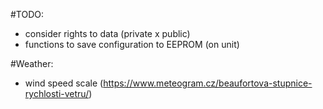 #TODO:
+ consider rights to data (private x public)
+ functions to save configuration to EEPROM (on unit)

#Weather:
+ wind speed scale (https://www.meteogram.cz/beaufortova-stupnice-rychlosti-vetru/)


